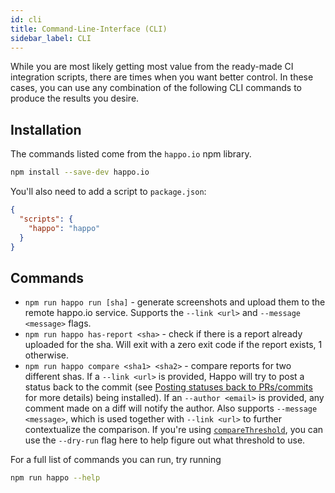 ```yaml
---
id: cli
title: Command-Line-Interface (CLI)
sidebar_label: CLI
---
```


While you are most likely getting most value from the ready-made CI integration
scripts, there are times when you want better control. In these cases, you can
use any combination of the following CLI commands to produce the results you
desire.

## Installation

The commands listed come from the `happo.io` npm library.

```sh
npm install --save-dev happo.io
```

You'll also need to add a script to `package.json`:

```json
{
  "scripts": {
    "happo": "happo"
  }
}
```

## Commands

- `npm run happo run [sha]` - generate screenshots and upload them to the remote
  happo.io service. Supports the `--link <url>` and `--message <message>`
  flags.
- `npm run happo has-report <sha>` - check if there is a report already uploaded for
  the sha. Will exit with a zero exit code if the report exists, 1 otherwise.
- `npm run happo compare <sha1> <sha2>` - compare reports for two different shas. If
  a `--link <url>` is provided, Happo will try to post a status back to the
  commit (see [Posting statuses back to
  PRs/commits](continuous-integration.md#posting-statuses-back-to-prscommits) for more details)
  being installed). If an `--author <email>` is provided, any comment made on a diff
  will notify the author. Also supports `--message <message>`, which is used
  together with `--link <url>` to further contextualize the comparison. If
  you're using [`compareThreshold`](configuration.md#comparethreshold), you can use the
  `--dry-run` flag here to help figure out what threshold to use.

For a full list of commands you can run, try running

```sh
npm run happo --help
```
